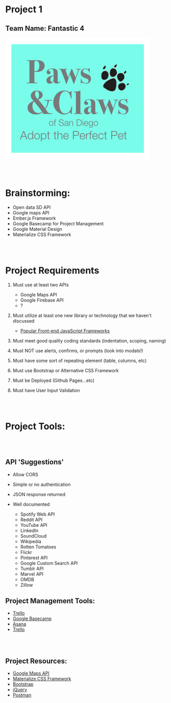 # Project 1
## Team Name: Fantastic 4

![alt text](assets/images/pawsAndClaws.png "Paws and Claws")


<br><br>


# Brainstorming:
 
- Open data SD API
- Google maps API
- Ember.js Framework
- Google Basecamp for Project Management
- Google Material Design 
- Materialize CSS Framework




<br><br>

# Project Requirements
1. Must use at least two APIs
   * Google Maps API 
   * Google Firebase API
   * ?

2. Must utilize at least one new library or technology that we haven't discussed
   * [Popular Front-end JavaScript Frameworks](https://github.com/showcases/front-end-javascript-frameworks)

3. Must meet good quality coding standards (indentation, scoping, naming)

4. Must NOT use alerts, confirms, or prompts (look into modals!)

5. Must have some sort of repeating element (table, columns, etc)

6. Must use Bootstrap or Alternative CSS Framework

7. Must be Deployed (Github Pages...etc)

8. Must have User Input Validation



<br><br>






# Project Tools:

<br><br>

## API 'Suggestions'
* Allow CORS
* Simple or no authentication
* JSON response returned
* Well documented

  * Spotify Web API
  * Reddit API
  * YouTube API
  * LinkedIn
  * SoundCloud
  * Wikipedia
  * Rotten Tomatoes
  * Flickr
  * Pinterest API
  * Google Custom Search API
  * Tumblr API
  * Marvel API
  * OMDB
  * Zillow
                        

## Project Management Tools:

* [Trello](https://trello.com/)
* [Google Basecamp](https://basecamp.com/)
* [Asana](https://asana.com/)
* [Trello](https://freedcamp.com/)

<br><br>

## Project Resources:

* [Google Maps API](https://developers.google.com/maps/)
* [Materialize CSS Framework](http://materializecss.com/)
* [Bootstrap](http://getbootstrap.com/)
* [jQuery](https://jquery.com/)
* [Postman](https://www.getpostman.com/)


